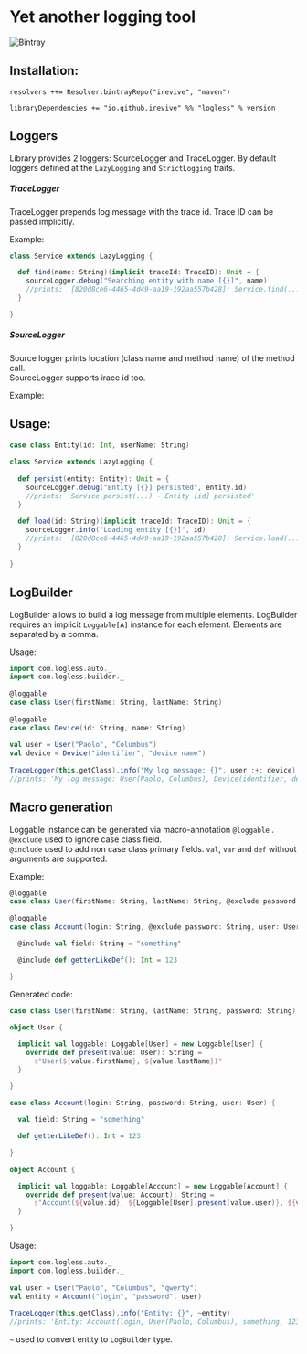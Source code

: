 # Yet another logging tool
![Bintray](https://img.shields.io/bintray/v/irevive/maven/logless.svg)

## Installation:

```
resolvers ++= Resolver.bintrayRepo("irevive", "maven")

libraryDependencies += "io.github.irevive" %% "logless" % version
```

## Loggers
Library provides 2 loggers: SourceLogger and TraceLogger.
By default loggers defined at the `LazyLogging` and `StrictLogging` traits.

##### TraceLogger
TraceLogger prepends log message with the trace id. Trace ID can be passed implicitly.

Example:
```scala
class Service extends LazyLogging {

  def find(name: String)(implicit traceId: TraceID): Unit = {
    sourceLogger.debug("Searching entity with name [{}]", name)
    //prints: '[820d8ce6-4465-4d49-aa19-192aa557b428]: Service.find(...) - Searching entity with name [name]'
  }

}

```

##### SourceLogger
Source logger prints location (class name and method name) of the method call.  
SourceLogger supports irace id too.

Example:
## Usage:

```scala
case class Entity(id: Int, userName: String)
  
class Service extends LazyLogging {
 
  def persist(entity: Entity): Unit = {
    sourceLogger.debug("Entity [{}] persisted", entity.id)
    //prints: 'Service.persist(...) - Entity [id] persisted'
  }
  
  def load(id: String)(implicit traceId: TraceID): Unit = {
    sourceLogger.info("Loading entity [{}]", id)
    //prints: '[820d8ce6-4465-4d49-aa19-192aa557b428]: Service.load(...) - Loading entity [id]'
  }
 
}
```

## LogBuilder
LogBuilder allows to build a log message from multiple elements.
LogBuilder requires an implicit `Loggable[A]` instance for each element.
Elements are separated by a comma.

Usage:
```scala
import com.logless.auto._
import com.logless.builder._
 
@loggable
case class User(firstName: String, lastName: String)
 
@loggable
case class Device(id: String, name: String)
 
val user = User("Paolo", "Columbus")
val device = Device("identifier", "device name")
 
TraceLogger(this.getClass).info("My log message: {}", user :+: device)
//prints: 'My log message: User(Paolo, Columbus), Device(identifier, device name)'
```

## Macro generation
Loggable instance can be generated via macro-annotation `@loggable` .  
`@exclude` used to ignore case class field.  
`@include` used to add non case class primary fields. `val`, `var` and `def` without arguments are supported.

Example:
```scala
@loggable
case class User(firstName: String, lastName: String, @exclude password: String)
 
@loggable
case class Account(login: String, @exclude password: String, user: User) {

  @include val field: String = "something"

  @include def getterLikeDef(): Int = 123

}
```

Generated code:
```scala
case class User(firstName: String, lastName: String, password: String)
 
object User {

  implicit val loggable: Loggable[User] = new Loggable[User] {
    override def present(value: User): String =
      s"User(${value.firstName}, ${value.lastName})"
  }

}
 
case class Account(login: String, password: String, user: User) {

  val field: String = "something"

  def getterLikeDef(): Int = 123

}
  
object Account {

  implicit val loggable: Loggable[Account] = new Loggable[Account] {
    override def present(value: Account): String = 
      s"Account(${value.id}, ${Loggable[User].present(value.user)}, ${value.field}, ${value.getterLikeDef()})"
  }

}
```

Usage:
```scala
import com.logless.auto._
import com.logless.builder._
 
val user = User("Paolo", "Columbus", "qwerty")
val entity = Account("login", "password", user)
    
TraceLogger(this.getClass).info("Entity: {}", ~entity)
//prints: 'Entity: Account(login, User(Paolo, Columbus), something, 123)'
```

`~` used to convert entity to `LogBuilder` type.

